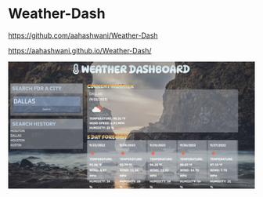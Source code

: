# Weather-Dash

https://github.com/aahashwani/Weather-Dash

https://aahashwani.github.io/Weather-Dash/

![screenshot](assets/images/working_site.jpg)
